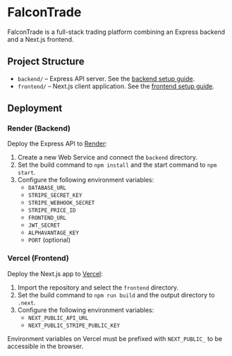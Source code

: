 # FalconTrade

FalconTrade is a full-stack trading platform combining an Express backend and a Next.js frontend.

## Project Structure
- `backend/` – Express API server. See the [backend setup guide](./backend/README.md).
- `frontend/` – Next.js client application. See the [frontend setup guide](./frontend/README.md).

## Deployment

### Render (Backend)
Deploy the Express API to [Render](https://render.com):
1. Create a new Web Service and connect the `backend` directory.
2. Set the build command to `npm install` and the start command to `npm start`.
3. Configure the following environment variables:
   - `DATABASE_URL`
   - `STRIPE_SECRET_KEY`
   - `STRIPE_WEBHOOK_SECRET`
   - `STRIPE_PRICE_ID`
   - `FRONTEND_URL`
   - `JWT_SECRET`
   - `ALPHAVANTAGE_KEY`
   - `PORT` (optional)

### Vercel (Frontend)
Deploy the Next.js app to [Vercel](https://vercel.com):
1. Import the repository and select the `frontend` directory.
2. Set the build command to `npm run build` and the output directory to `.next`.
3. Configure the following environment variables:
   - `NEXT_PUBLIC_API_URL`
   - `NEXT_PUBLIC_STRIPE_PUBLIC_KEY`

Environment variables on Vercel must be prefixed with `NEXT_PUBLIC_` to be accessible in the browser.
